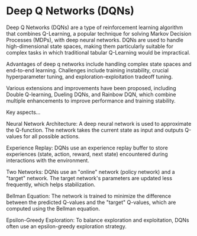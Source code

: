 # Deep Q Networks (DQNs)

Deep Q Networks (DQNs) are a type of reinforcement learning algorithm that combines Q-Learning, a popular technique for solving Markov Decision Processes (MDPs), with deep neural networks. DQNs are used to handle high-dimensional state spaces, making them particularly suitable for complex tasks in which traditional tabular Q-Learning would be impractical.

Advantages of deep q networks include handling complex state spaces and end-to-end learning. Challenges include training instability, crucial hyperparameter tuning, and exploration-exploitation tradeoff tuning.

Various extensions and improvements have been proposed, including Double Q-learning, Dueling DQNs, and Rainbow DQN, which combine multiple enhancements to improve performance and training stability. 

Key aspects…

Neural Network Architecture: A deep neural network is used to approximate the Q-function. The network takes the current state as input and outputs Q-values for all possible actions.

Experience Replay: DQNs use an experience replay buffer to store experiences (state, action, reward, next state) encountered during interactions with the environment. 

Two Networks: DQNs use an "online" network (policy network) and a "target" network. The target network's parameters are updated less frequently, which helps stabilization.

Bellman Equation: The network is trained to minimize the difference between the predicted Q-values and the "target" Q-values, which are computed using the Bellman equation.

Epsilon-Greedy Exploration: To balance exploration and exploitation, DQNs often use an epsilon-greedy exploration strategy.


